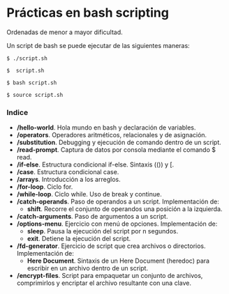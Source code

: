 # Prácticas en bash scripting

Ordenadas de menor a mayor dificultad.

Un script de bash se puede ejecutar de las siguientes maneras:
```console
$ ./script.sh
```
```console
$  script.sh
```
```console
$ bash script.sh
```
```console
$ source script.sh
```

### Indice
- **/hello-world**. Hola mundo en bash y declaración de variables.
- **/operators**. Operadores aritméticos, relacionales y de asignación.
- **/substitution**. Debugging y ejecución de comando dentro de un script.
- **/read-prompt**. Captura de datos por consola mediante el comando $ read.
- **/if-else**. Estructura condicional if-else. Sintaxis (()) y [.
- **/case**. Estructura condicional case.
- **/arrays**. Introducción a los arreglos.
- **/for-loop**. Ciclo for.
- **/while-loop**. Ciclo while. Uso de break y continue.
- **/catch-operands**. Paso de operandos a un script. Implementación de:
    - **shift**. Recorre el conjunto de operandos una posición a la izquierda.
- **/catch-arguments**. Paso de argumentos a un script.
- **/options-menu**. Ejercicio con menú de opciones. Implementación de:
    - **sleep**. Pausa la ejecución del script por n segundos.
    - **exit**. Detiene la ejecución del script.
- **/fd-generator**. Ejercicio de script que crea archivos o directorios. Implementación de:
    - **Here Document**. Sintaxis de un Here Document (heredoc) para escribir en un archivo dentro de un script.
- **/encrypt-files**. Script para empaquetar un conjunto de archivos, comprimirlos y encriptar el archivo resultante con una clave.